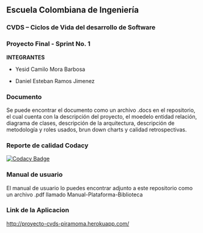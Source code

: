 ## Escuela Colombiana de Ingeniería

### CVDS – Ciclos de Vida del desarrollo de Software
### Proyecto Final - Sprint No. 1


**INTEGRANTES**

* Yesid Camilo Mora Barbosa 

* Daniel Esteban Ramos Jimenez

### Documento
Se puede encontrar el documento como un archivo .docs en el repositorio, el cual cuenta con la descripción del proyecto, el moedelo entidad relación, diagrama de clases, descripción de la arquitectura, descripción de metodología y roles usados, brun down charts y calidad retrospectivas.

### Reporte de calidad Codacy

[![Codacy Badge](https://app.codacy.com/project/badge/Grade/f2c21ef911884d8eb83924bda7ec518a)](https://www.codacy.com?utm_source=github.com&amp;utm_medium=referral&amp;utm_content=Piramoma/proyectoCVDS&amp;utm_campaign=Badge_Grade)

### Manual de usuario

El manual de usuario lo puedes encontrar adjunto a este repositorio como un archivo .pdf llamado Manual-Plataforma-Biblioteca

### Link de la Aplicacion

http://proyecto-cvds-piramoma.herokuapp.com/
